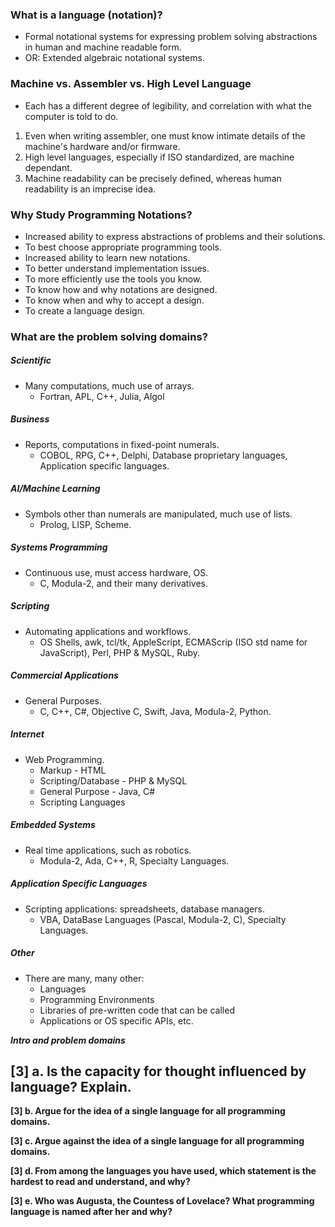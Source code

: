 ### What is a language (notation)?
- Formal notational systems for expressing problem solving abstractions in human and machine readable form.
- OR: Extended algebraic notational systems.
### Machine vs. Assembler vs. High Level Language
- Each has a different degree of legibility, and correlation with what the computer is told to do.
1. Even when writing assembler, one must know intimate details of the machine's hardware and/or firmware.
2. High level languages, especially if ISO standardized, are machine dependant.
3. Machine readability can be precisely defined, whereas human readability is an imprecise idea.
### Why Study Programming Notations?
- Increased ability to express abstractions of problems and their solutions.
- To best choose appropriate programming tools.
- Increased ability to learn new notations.
- To better understand implementation issues.
- To more efficiently use the tools you know.
- To know how and why notations are designed.
- To know when and why to accept a design.
- To create a language design.
### What are the problem solving domains?
##### Scientific
- Many computations, much use of arrays.
	- Fortran, APL, C++, Julia, Algol
##### Business
- Reports, computations in fixed-point numerals.
	- COBOL, RPG, C++, Delphi, Database proprietary languages, Application specific languages.
##### AI/Machine Learning
- Symbols other than numerals are manipulated, much use of lists.
	- Prolog, LISP, Scheme.
##### Systems Programming
- Continuous use, must access hardware, OS.
	- C, Modula-2, and their many derivatives.
##### Scripting
- Automating applications and workflows.
	- OS Shells, awk, tcl/tk, AppleScript, ECMAScrip (ISO std name for JavaScript), Perl, PHP & MySQL, Ruby.
##### Commercial Applications
- General Purposes.
	- C, C++, C#, Objective C, Swift, Java, Modula-2, Python.
##### Internet
- Web Programming.
	- Markup - HTML
	- Scripting/Database - PHP & MySQL
	- General Purpose - Java, C#
	- Scripting Languages
##### Embedded Systems
- Real time applications, such as robotics.
	- Modula-2, Ada, C++, R, Specialty Languages.
##### Application Specific Languages
- Scripting applications: spreadsheets, database managers.
	- VBA, DataBase Languages (Pascal, Modula-2, C), Specialty Languages.
##### Other
- There are many, many other:
	- Languages
	- Programming Environments
	- Libraries of pre-written code that can be called
	- Applications or OS specific APIs, etc.


***Intro and problem domains***

**[3] a. Is the capacity for thought influenced by language? Explain.**
- 
**[3] b. Argue for the idea of a single language for all programming domains.**

**[3] c. Argue against the idea of a single language for all programming domains.**

**[3] d. From among the languages you have used, which statement is the hardest to read and understand, and why?**

**[3] e. Who was Augusta, the Countess of Lovelace? What programming language is named after her and why?**